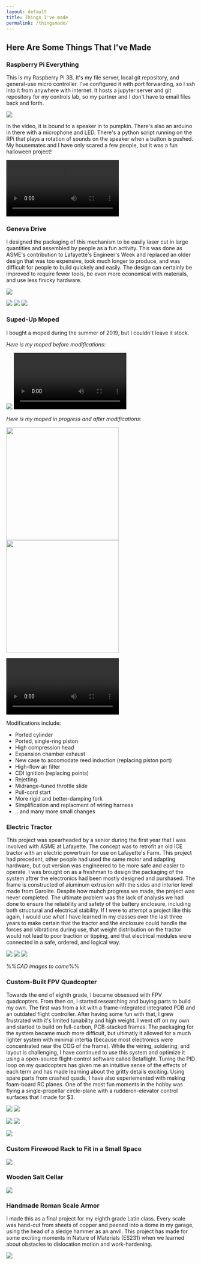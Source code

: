 ```yaml
---
layout: default
title: Things I've made
permalink: /thingsmade/
---
```

## Here Are Some Things That I've Made

### Raspberry Pi Everything
This is my Raspberry Pi 3B. It's my file server, local git repository, and general-use micro controller. I've configured it with port forwarding, so I ssh into it from anywhere with internet. It hosts a jupyter server and git repository for my controls lab, so my partner and I don't have to email files back and forth. 

<img style="max-width: 500px; height: auto; " src="https://r3dotstone.github.io/portfolio/media/rpi.jpeg" >

In the video, it is bound to a speaker in to pumpkin. There's also an arduino in there with a microphone and LED. There's a python script running on the RPi that plays a rotation of sounds on the speaker when a button is pushed. My housemates and I have only scared a few people, but it was a fun halloween project!

<video style="max-height: 300px; width: auto;" controls >
    <source src="https://r3dotstone.github.io/portfolio/media/Moped/lewis.mp4" type="video/mp4">
    Your browser does not support the video tag.
</video>


### Geneva Drive

I designed the packaging of this mechanism to be easily laser cut in large quantities and assembled by people as a fun activity. This was done as ASME's contribution to Lafayette's Engineer's Week and replaced an older design that was too expensive, took much longer to produce, and was difficult for people to build quickely and easily. The design can certainly be improved to require fewer tools, be even more economical with materials, and use less finicky hardware.

<img style="max-width: 500px; height: auto; " src="https://r3dotstone.github.io/portfolio/media/genevaIso.png" >

<img style="max-width: 200px; height: auto; " src="https://r3dotstone.github.io/portfolio/media/genevaFront.png" /> <img style="max-width: 200px; height: auto; " src="https://r3dotstone.github.io/portfolio/media/genevaSec1.png" /> <img style="max-width: 200px; height: auto; " src="https://r3dotstone.github.io/portfolio/media/genevaSec2.png" />

### Suped-Up Moped

I bought a moped during the summer of 2019, but I couldn't leave it stock.

_Here is my moped before modifications:_

<img style="max-width: 500px; height: auto; " src="https://r3dotstone.github.io/portfolio/media/Moped/mopedBefore.jpg" > 

<video style="max-height: 300px; width: auto;" controls >
    <source src="https://r3dotstone.github.io/portfolio/media/Moped/mopedBefore_CUT.mp4" type="video/mp4">
    Your browser does not support the video tag.
</video>

_Here is my moped in progress and after modifications:_

<img style="max-width: auto; height: 300px; " src="https://r3dotstone.github.io/portfolio/media/Moped/mopedMotor1.jpg" /> <img style="max-width: auto; height: 300px; " src="https://r3dotstone.github.io/portfolio/media/Moped/mopedMods1.jpg" /> 

<video style="max-height: 300px; width: auto;" controls>
    <source src="https://r3dotstone.github.io/portfolio/media/Moped/mopedAfter.mp4" type="video/mp4">
    Your browser does not support the video tag. 
</video> 

Modifications include:
- Ported cylinder
- Ported, single-ring piston
- High compression head
- Expansion chamber exhaust
- New case to accomodate reed induction (replacing piston port)
- High-flow air filter
- CDI ignition (replacing points)
- Rejetting
- Midrange-tuned throttle slide
- Pull-cord start
- More rigid and better-damping fork
- Simplification and replacment of wiring harness
- ...and many more small changes

### Electric Tractor

This project was spearheaded by a senior during the first year that I was involved with ASME at Lafayette. The concept was to retrofit an old ICE tractor with an electric powertrain for use on Lafayette's Farm. This project had precedent, other people had used the same motor and adapting hardware, but out version was engineered to be more safe and easier to operate. I was brought on as a freshman to design the packaging of the system aftrer the electronics had been mostly designed and purshased. The frame is constructed of aluminum extrusion with the sides and interior level made from Garolite. Despite how muhch progress we made, the project was never completed. The ultimate problem was the lack of analysis we had done to ensure the reliability and safety of the battery enclosure, including both structural and electrical stability. If I were to attempt a project like this again, I would use what I have learned in my classes over the last three years to make certain that the tractor and the enclosure could handle the forces and vibrations during use, that weight distribution on the tractor would not lead to poor traction or tipping, and that electrical modules were connected in a safe, ordered, and logical way.

<img style="max-width: 200px; height: auto; " src="https://r3dotstone.github.io/portfolio/media/Tractor/tractor1.jpg" /> <img style="max-width: 200px; height: auto; " src="https://r3dotstone.github.io/portfolio/media/Tractor/tractorBox1.jpg" /> <img style="max-width: 200px; height: auto; " src="https://r3dotstone.github.io/portfolio/media/Tractor/tractorCockpit2.jpg" />

%%_CAD images to come_%%

### Custom-Built FPV Quadcopter

Towards the end of eighth grade, I became obsessed with FPV quadcopters. From then on, I started researching and buying parts to build my own. The first was from a kit with a frame-integrated integrated PDB and an outdated flight controller. After having some fun with that, I grew frustrated with it's limited tunability and high weight. I went off on my own and started to build on full-carbon, PCB-stacked frames. The packaging for the system became much more difficult, but ultimatly it allowed for a much lighter system with minimal intertia (because most electronics were concentrated near the COG of the frame). While the wiring, soldering, and layout is challenging, I have continued to use this system and optimize it using a open-source flight-control software called Betaflight. Tuning the PID loop on my quadcopters has given me an intuitive sense of the effects of each term and has made learning about the gritty details exciting. Using spare parts from crashed quads, I have also experiemented with making foam-board RC planes. One of the most fun moments in the hobby was flying a single-propellar circle-plane with a rudderon-elevator control surfaces that I made for $3.

<img style="max-width: 300px; height: auto; " src="https://r3dotstone.github.io/portfolio/media/Drone/drone.jpg" /> <img style="max-width: 300px; height: auto; " src="https://r3dotstone.github.io/portfolio/media/Drone/drone2.jpg" /> 

<img style="max-width: 300px; height: auto; " src="https://r3dotstone.github.io/portfolio/media/Drone/drone_top.jpg" /> <img style="max-width: 300px; height: auto; " src="https://r3dotstone.github.io/portfolio/media/Drone/drone_side.jpg" />

<img style="max-width: 500px; height: auto; " src="https://r3dotstone.github.io/portfolio/media/Drone/plane.jpg" >

### Custom Firewood Rack to Fit in a Small Space

<img style="max-width: 500px; height: auto; " src="https://r3dotstone.github.io/portfolio/media/rack.jpg" >

### Wooden Salt Cellar

<img style="max-width: 500px; height: auto; " src="https://r3dotstone.github.io/portfolio/media/box.jpg" >

### Handmade Roman Scale Armor

I made this as a final project for my eighth grade Latin class. Every scale was hand-cut from sheets of copper and peened into a dome in my garage, using the head of a sledge hammer as an anvil. This project has made for some exciting moments in Nature of Materials (ES231) when we learned about obstacles to dislocation motion and work-hardening.

<img style="max-width: 500px; height: auto; " src="https://r3dotstone.github.io/portfolio/media/armor.jpg" >